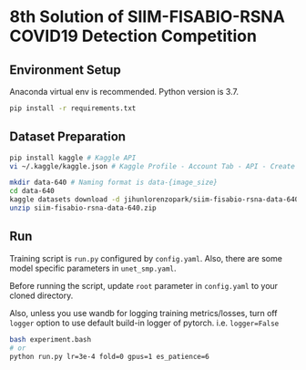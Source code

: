 # 8th Solution of SIIM-FISABIO-RSNA COVID19 Detection Competition

## Environment Setup
Anaconda virtual env is recommended. Python version is 3.7.
```bash
pip install -r requirements.txt
```

## Dataset Preparation
```bash
pip install kaggle # Kaggle API
vi ~/.kaggle/kaggle.json # Kaggle Profile - Account Tab - API - Create New API Token  ex) {"usernames":"jihunlorenzopark", "key": "xxxxx"}

mkdir data-640 # Naming format is data-{image_size}
cd data-640
kaggle datasets download -d jihunlorenzopark/siim-fisabio-rsna-data-640 # Generated from the code here https://www.kaggle.com/c/siim-covid19-detection/discussion/239918
unzip siim-fisabio-rsna-data-640.zip
```

## Run
Training script is `run.py` configured by `config.yaml`. Also, there are some model specific parameters in `unet_smp.yaml`.

Before running the script, update `root` parameter in `config.yaml` to your cloned directory.

Also, unless you use wandb for logging training metrics/losses, turn off `logger` option to use default build-in logger of pytorch. i.e. `logger=False`
```bash
bash experiment.bash
# or
python run.py lr=3e-4 fold=0 gpus=1 es_patience=6
```
